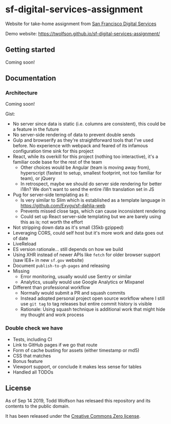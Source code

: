 # sf-digital-services-assignment
Website for take-home assignment from [San Francisco Digital Services][]

Demo website: <https://twolfson.github.io/sf-digital-services-assignment/>

[San Francisco Digital Services]: https://digitalservices.sfgov.org/

## Getting started
Coming soon!

## Documentation
### Architecture
Coming soon!

Gist:

- No server since data is static (i.e. columns are consistent), this could be a feature in the future
- No server-side rendering of data to prevent double sends
- Gulp and browserify as they're straightforward tools that I've used before. No experience with webpack and feared of its infamous configuration time sink for this project
- React, while its overkill for this project (nothing too interactive), it's a familiar code base for the rest of the team
    - Other choices would be Angular (team is moving away from), hyperscript (fastest to setup, smallest footprint, not too familiar for team), or jQuery
    - In retrospect, maybe we should do server side rendering for better i18n? We don't want to send the entire i18n translation set in JS
- Pug for server-side templating as it:
    - Is very similar to Slim which is established as a template language in https://github.com/Exygy/sf-dahlia-web
    - Prevents missed close tags, which can cause inconsistent rendering
    - Could set up React server-side templating but we are barely using this as is; not worth the effort
- Not stripping down data as it's small (35kb gzipped)
- Leveraging CORS, could self host but it's more work and data goes out of date
- LiveReload
- ES version rationale... still depends on how we build
- Using XHR instead of newer APIs like `fetch` for older browser support (saw IE8+ in new `sf.gov` website)
- Document `publish-to-gh-pages` and releasing
- Missing
    - Error monitoring, usually would use Sentry or similar
    - Analytics, usually would use Google Analytics or Mixpanel
- Different than professional workflow
    - Normally would submit a PR and squash commits
    - Instead adopted personal project open source workflow where I still use `git tag` to tag releases but entire commit history is visible
    - Rationale: Using squash technique is additional work that might hide my thought and work process

### Double check we have
- Tests, including CI
- Link to GitHub pages if we go that route
- Form of cache busting for assets (either timestamp or md5)
- CSS that matches
- Bonus feature
- Viewport support, or conclude it makes less sense for tables
- Handled all TODOs

## License
As of Sep 14 2019, Todd Wolfson has relesaed this repository and its contents to the public domain.

It has been released under the [Creative Commons Zero license][CC0].

[CC0]: LICENSE
